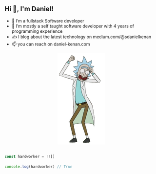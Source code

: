 ## **Hi 👋, I'm Daniel!**

- 👀 I’m a fullstack Software developer
- 🌱 I’m mostly a self taught software developer with 4 years of programming experience
- :writing_hand: I blog about the latest technology  on medium.com/@sdanielkenan
- 📫 you can reach on daniel-kenan.com

<p align="center"> 
<img src="rick dance.gif" style="width:auto;height:300px;display:block" align="center" />
</p>

```js

const hardworker = !![]

console.log(hardworker) // True 

```
